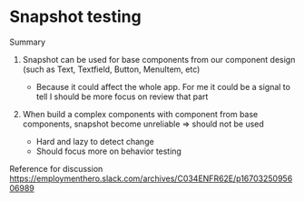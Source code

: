 # Snapshot testing

Summary

1. Snapshot can be used for base components from our component design (such as Text, Textfield, Button, MenuItem, etc)

   - Because it could affect the whole app. For me it could be a signal to tell I should be more focus on review that part

2. When build a complex components with component from base components, snapshot become unreliable => should not be used
   - Hard and lazy to detect change
   - Should focus more on behavior testing

Reference for discussion https://employmenthero.slack.com/archives/C034ENFR62E/p1670325095606989
